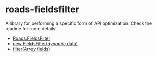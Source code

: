 roads-fieldsfilter
==================

A library for performing a specific form of API optimization. Check the readme for more details!

 - [Roads.FieldsFilter](#roadsfieldsfilter)
  - [new FieldsFilter(*dynamic* data)](#new-fieldsfilterdynamic-data)
  - [filter(*Array* fields)](#filterarray-fields)



  